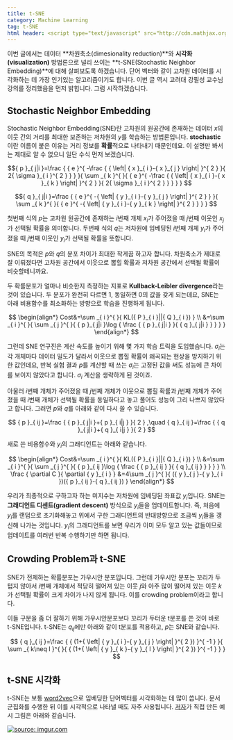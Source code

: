 ```yaml
---
title: t-SNE
category: Machine Learning
tag: t-SNE
html header: <script type="text/javascript" src="http://cdn.mathjax.org/mathjax/latest/MathJax.js?config=TeX-AMS_SVG"></script>
---
```


이번 글에서는 데이터 **차원축소(dimesionality reduction)**와 **시각화(visualization)** 방법론으로 널리 쓰이는 **t-SNE(Stochastic Neighbor Embedding)**에 대해 살펴보도록 하겠습니다. 단어 벡터와 같이 고차원 데이터를 시각화하는 데 가장 인기있는 알고리즘이기도 합니다. 이번 글 역시 고려대 강필성 교수님 강의를 정리했음을 먼저 밝힙니다. 그럼 시작하겠습니다.



## Stochastic Neighbor Embedding

Stochastic Neighbor Embedding(SNE)란 고차원의 원공간에 존재하는 데이터 $x$의 이웃 간의 거리를 최대한 보존하는 저차원의 $y$를 학습하는 방법론입니다. **stochastic**이란 이름이 붙은 이유는 거리 정보를 **확률**적으로 나타내기 때문인데요. 이 설명만 봐서는 제대로 알 수 없으니 일단 수식 먼저 보겠습니다.

$${ p }_{ j|i }=\frac { { e }^{ -\frac { { \left| { x }_{ i }-{ x }_{ j } \right|  }^{ 2 } }{ 2{ \sigma  }_{ i }^{ 2 } }  } }{ \sum _{ k }^{  }{ { e }^{ -\frac { { \left| { x }_{ i }-{ x }_{ k } \right|  }^{ 2 } }{ 2{ \sigma  }_{ i }^{ 2 } }  } }  } $$

$${ q }_{ j|i }=\frac { { e }^{ -{ \left| { y }_{ i }-{ y }_{ j } \right|  }^{ 2 } } }{ \sum _{ k }^{  }{ { e }^{ -{ \left| { y }_{ i }-{ y }_{ k } \right|  }^{ 2 } } }  } $$

첫번째 식의 $p$는 고차원 원공간에 존재하는 $i$번째 개체 $x_i$가 주어졌을 때 $j$번째 이웃인 $x_j$가 선택될 확률을 의미합니다. 두번째 식의 $q$는 저차원에 임베딩된 $i$번째 개체 $y_i$가 주어졌을 때 $j$번째 이웃인 $y_i$가 선택될 확률을 뜻합니다.

SNE의 목적은 $p$와 $q$의 분포 차이가 최대한 작게끔 하고자 합니다. 차원축소가 제대로 잘 이뤄졌다면 고차원 공간에서 이웃으로 뽑힐 확률과 저차원 공간에서 선택될 확률이 비슷할테니까요. 

두 확률분포가 얼마나 비슷한지 측정하는 지표로 **Kullback-Leibler divergence**라는 것이 있습니다. 두 분포가 완전히 다르면 1, 동일하면 0의 값을 갖게 되는데요, SNE는 아래 비용함수를 최소화하는 방향으로 학습을 진행하게 됩니다.


$$
\begin{align*}
Cost&=\sum _{ i }^{  }{ KL({ P }_{ i }||{ Q }_{ i }) } \\ &=\sum _{ i }^{  }{ \sum _{ j }^{  }{ { p }_{ j|i }\log { \frac { { p }_{ j|i } }{ { q }_{ j|i } }  }  }  }
\end{align*}
$$


그런데 SNE 연구진은 계산 속도를 높이기 위해 몇 가지 학습 트릭을 도입했습니다. $σ_i$는 각 개체마다 데이터 밀도가 달라서 이웃으로 뽑힐 확률이 왜곡되는 현상을 방지하기 위한 값인데요, 반복 실험 결과 $p$를 계산할 때 쓰는 $σ_i$는 고정된 값을 써도 성능에 큰 차이를 보이지 않았다고 합니다. $σ_i$ 계산을 생략하게 된 것이죠. 

아울러 $i$번째 개체가 주어졌을 때 $j$번째 개체가 이웃으로 뽑힐 확률과 $j$번째 개체가 주어졌을 때 $i$번째 개체가 선택될 확률을 동일하다고 놓고 풀어도 성능이 그리 나쁘지 않았다고 합니다. 그러면 $p$와 $q$를 아래와 같이 다시 쓸 수 있습니다.


$$
{ p }_{ ij }=\frac { { p }_{ j|i }+{ p }_{ i|j } }{ 2 } ,\quad { q }_{ ij }=\frac { { q }_{ j|i }+{ q }_{ i|j } }{ 2 } 
$$


새로 쓴 비용함수와 $y_i$의 그래디언트는 아래와 같습니다.

$$
\begin{align*}
Cost&=\sum _{ i }^{  }{ KL({ P }_{ i }||{ Q }_{ i }) } \\ &=\sum _{ i }^{  }{ \sum _{ j }^{  }{ { p }_{ ij }\log { \frac { { p }_{ ij } }{ { q }_{ ij } }  }  }  } \\ \frac { \partial C }{ \partial { y }_{ i } } &=4\sum _{ j }^{  }{ ({ y }_{ j }-{ y }_{ i })({ p }_{ ij }-{ q }_{ ij }) }
\end{align*}
$$


우리가 최종적으로 구하고자 하는 미지수는 저차원에 임베딩된 좌표값 $y_i$입니다. SNE는 **그래디언트 디센트(gradient descent)** 방식으로 $y_i$들을 업데이트합니다. 즉, 처음에 $y_i$를 랜덤으로 초기화해놓고 위에서 구한 그래디언트의 반대방향으로 조금씩 $y_i$들을 갱신해 나가는 것입니다. $y_i$의 그래디언트를 보면 우리가 이미 모두 알고 있는 값들이므로 업데이트를 여러번 반복 수행하기만 하면 됩니다.



## Crowding Problem과 t-SNE

SNE가 전제하는 확률분포는 가우시안 분포입니다. 그런데 가우시안 분포는 꼬리가 두텁지 않아서 $i$번째 개체에서 적당히 떨어져 있는 이웃 $j$와 아주 많이 떨어져 있는 이웃 $k$가 선택될 확률이 크게 차이가 나지 않게 됩니다. 이를 crowding problem이라고 합니다.

이들 구분을 좀 더 잘하기 위해 가우시안분포보다 꼬리가 두터운 t분포를 쓴 것이 바로 t-SNE입니다. t-SNE는 $q_{ij}$에만 아래와 같이 t분포를 적용하고, $p$는 SNE와 같습니다.


$$
{ q }_{ ij }=\frac { { (1+{ \left| { y }_{ i }-{ y }_{ j } \right|  }^{ 2 }) }^{ -1 } }{ \sum _{ k\neq l }^{  }{ { (1+{ \left| { y }_{ k }-{ y }_{ l } \right|  }^{ 2 }) }^{ -1 } }  } 
$$


## t-SNE 시각화

t-SNE는 보통 [word2vec](https://ratsgo.github.io/from%20frequency%20to%20semantics/2017/03/30/word2vec/)으로 임베딩한 단어벡터를 시각화하는 데 많이 씁니다. 문서 군집화를 수행한 뒤 이를 시각적으로 나타낼 때도 자주 사용됩니다. [저자](https://lvdmaaten.github.io/tsne/)가 직접 만든 예시 그림은 아래와 같습니다.

<a href="http://imgur.com/83gI8Gl"><img src="http://i.imgur.com/83gI8Gl.jpg" title="source: imgur.com" /></a>